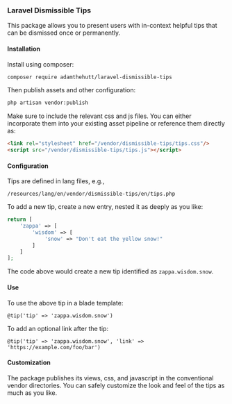 ### Laravel Dismissible Tips
This package allows you to present users with in-context helpful tips that can 
be dismissed once or permanently.

#### Installation

Install using composer:
``` bash
composer require adamthehutt/laravel-dismissible-tips
```

Then publish assets and other configuration:
``` bash
php artisan vendor:publish
``` 

Make sure to include the relevant css and js files. You can either incorporate 
them into your existing asset pipeline or reference them directly as:
```html
<link rel="stylesheet" href="/vendor/dismissible-tips/tips.css"/>
<script src="/vendor/dismissible-tips/tips.js"></script>
```

#### Configuration

Tips are defined in lang files, e.g., 
```
/resources/lang/en/vendor/dismissible-tips/en/tips.php
```

To add a new tip, create a new entry, nested it as deeply as you like:
```php
return [
    'zappa' => [
        'wisdom' => [
            'snow' => "Don't eat the yellow snow!"
        ]
    ]
];
```

The code above would create a new tip identified as `zappa.wisdom.snow`.

#### Use

To use the above tip in a blade template:
```blade
@tip('tip' => 'zappa.wisdom.snow')
```

To add an optional link after the tip:
```blade
@tip('tip' => 'zappa.wisdom.snow', 'link' => 'https://example.com/foo/bar')
```

#### Customization

The package publishes its views, css, and javascript in the conventional 
vendor directories. You can safely customize the look and feel of the tips as 
much as you like. 
